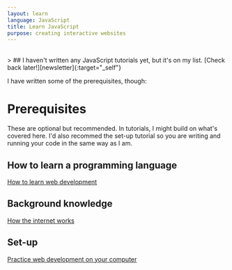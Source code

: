 ```yaml
---
layout: learn
language: JavaScript
title: Learn JavaScript
purpose: creating interactive websites
---
```

<br>
> ## I haven't written any JavaScript tutorials yet, but it's on my list. [Check back later!][newsletter]{:target="_self"}

I have written some of the prerequisites, though:

# Prerequisites
These are optional but recommended. In tutorials, I might build on what's covered here. I'd also recommed the set-up tutorial so you are writing and running your code in the same way as I am.
## How to learn a programming language
[How to learn web development][p1]

## Background knowledge
[How the internet works][p2]

## Set-up
[Practice web development on your computer][p3]

[newsletter]: {{site.newsletter}}

[welcome]: /2017/09/29/welcome/
[p1]: /2017/10/04/how-to-learn-web-development/
[p2]: /2017/10/05/how-the-internet-works/
[p3]: /2017/10/06/web-development-on-your-computer/



[r1]: /2017/11/24/devchat/